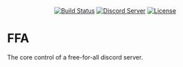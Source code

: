 <div align="center">
  <a href="https://travis-ci.org/LJNeon/ffa"><img src="https://api.travis-ci.org/LJNeon/ffa.svg?branch=master" alt="Build Status"/></a>
  <a href="https://discord.gg/F7reg7e"><img src="https://img.shields.io/badge/discord-6k%20members-brightgreen.svg" alt="Discord Server"/></a>
  <a href="https://github.com/LJNeon/ffa/blob/master/LICENSE"><img src="https://img.shields.io/badge/license-GPL%20v3-blue.svg" alt="License"/></a>
</div>

# FFA
The core control of a free-for-all discord server.
